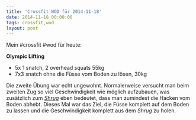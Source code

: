 ```yaml
---
title: 'Crossfit WOD für 2014-11-18'
date: 2014-11-18 00:00:00 
tags: crossfit,wod
layout: post
---
```

Mein #crossfit #wod für heute:

**Olympic Lifting**

* 5x 1 snatch, 2 overhead squats 55kg
* 7x3 snatch ohne die Füsse vom Boden zu lösen, 30kg

Die zweite Übung war echt ungewohnt. Normalerweise versucht man beim zweiten Zug so viel Geschwindigkeit wie möglich aufzubauen, was zusätzlich zum [*Shrug*][0] eben bedeutet, dass man zumindest die Hacken vom Boden abhebt. Dieses Mal war das Ziel, die Füsse komplett auf dem Boden zu lassen und die Geschwindigkeit komplett aus dem *Shrug* zu holen.

[0]: https://www.youtube.com/watch?v=K6s8z3CVB0w&t=1m54s

